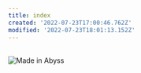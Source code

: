 ```yaml
---
title: index
created: '2022-07-23T17:00:46.762Z'
modified: '2022-07-23T18:01:13.152Z'
---
```


<div class="meta_for_parser tablespecs" style="visibility:hidden">index</div>

<img style="display: block; margin-left: auto; margin-right: auto;" src="https://cdn.discordapp.com/attachments/1000054154070327356/1000054455481413702/orth2.webp" alt="Made in Abyss">
